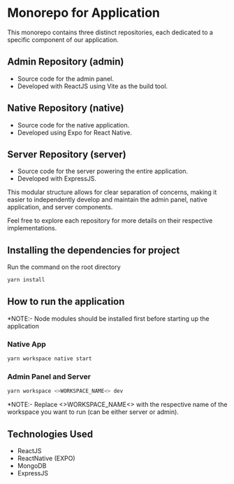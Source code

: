 # Monorepo for Application

This monorepo contains three distinct repositories, each dedicated to a specific component of our application.

## Admin Repository (admin)

- Source code for the admin panel.
- Developed with ReactJS using Vite as the build tool.

## Native Repository (native)

- Source code for the native application.
- Developed using Expo for React Native.

## Server Repository (server)

- Source code for the server powering the entire application.
- Developed with ExpressJS.

This modular structure allows for clear separation of concerns, making it easier to independently develop and maintain the admin panel, native application, and server components.

Feel free to explore each repository for more details on their respective implementations.

## Installing the dependencies for project

Run the command on the root directory

```sh
yarn install
```

## How to run the application

\*NOTE:- Node modules should be installed first before starting up the application

### Native App

```sh
yarn workspace native start
```

### Admin Panel and Server

```sh
yarn workspace <>WORKSPACE_NAME<> dev
```

\*NOTE:- Replace <>WORKSPACE_NAME<> with the respective name of the workspace you want to run (can be either server or admin).

## Technologies Used

- ReactJS
- ReactNative (EXPO)
- MongoDB
- ExpressJS

